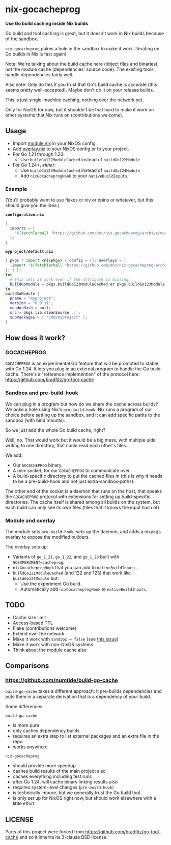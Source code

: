 # nix-gocacheprog

**Use Go build caching inside Nix builds**

Go build and tool caching is great, but it doesn't work in Nix builds because of
the sandbox.

`nix-gocacheprog` pokes a hole in the sandbox to make it work. Iterating on Go
builds in Nix is fast again!

Note: We're talking about the build cache here (object files and binaries), not
the module cache (dependencies' source code). The existing tools handle
dependencies fairly well.

Also note: Only do this if you trust that Go's build cache is accurate (this
seems pretty well-accepted). Maybe don't do it on your release builds.

This is just single-machine caching, nothing over the network yet.

Only for NixOS for now, but it shouldn't be that hard to make it work on other
systems that Nix runs on (contributions welcome).


## Usage

- Import [module.nix](module.nix) in your NixOS config.
- Add [overlay.nix](overlay.nix) to your NixOS config or to your project.
- For Go 1.21 through 1.23:
  - Use `buildGo122ModuleCached` instead of `buildGo122Module`
- For Go 1.24+, _either_:
  - Use `buildGo124ModuleCached` instead of `buildGo124Module`
  - Add `nixGocacheprogHook` to your `nativeBuildInputs`.

### Example

(You'll probably want to use flakes or niv or npins or whatever, but this should
give you the idea.)

**`configuration.nix`**
```nix
{
  imports = [
    "${fetchTarball "https://github.com/dnr/nix-gocacheprog/archive/main.tar.gz"}/module.nix"
  ];
}
```

**`myproject/default.nix`**
```nix
{ pkgs ? import <nixpkgs> { config = {}; overlays = [
  (import "${fetchTarball "https://github.com/dnr/nix-gocacheprog/archive/main.tar.gz"}/overlay.nix")
]; } }:
let
  # This lets it work even if the attribute is missing:
  buildGoModule = pkgs.buildGo123ModuleCached or pkgs.buildGo123Module;
in
buildGoModule {
  pname = "myproject";
  version = "0.0.11";
  vendorHash = null;
  src = pkgs.lib.cleanSource ./.;
  subPackages = [ "cmd/myproject" ];
}
```

## How does it work?

### GOCACHEPROG

`GOCACHEPROG` is an experimental Go feature that will be promoted to stable with Go 1.24.
It lets you plug in an external program to handle the Go build cache.
There's a "reference implemention" of the protocol here: https://github.com/bradfitz/go-tool-cache

### Sandbox and pre-build-hook

We can plug in a program but how do we share the cache across builds?
We poke a hole using Nix's `pre-build-hook`:
Nix runs a program of our choice before setting up the sandbox, and it can add
specific paths to the sandbox (with bind mounts).

So we just add the whole Go build cache, right?

Well, no. That would work but it would be a big mess, with multiple uids writing
to one directory, that could read each other's files…

We add:
- Our `GOCACHEPROG` binary.
- A unix socket, for our `GOCACHEPROG` to communicate over.
- A build-specific directory to put the cached files in (this is why it needs to
  be a pre-build-hook and not just extra-sandbox-paths).

The other end of the socket is a daemon that runs on the host, that speaks the
`GOCACHEPROG` protocol with extensions for setting up build-specific
directories. The cache itself is shared among all builds on the system, but each
build can only see its own files (files that it knows the input hash of).

### Module and overlay

The module sets `pre-build-hook`, sets up the daemon, and adds a nixpkgs overlay
to expose the modified builders.

The overlay sets up:

- Variants of `go_1_21`, `go_1_22`, and `go_1_23` built with `GOEXPERIMENT=cacheprog`.
- `nixGocacheprogHook` that you can add to `nativeBuildInputs`.
- `buildGo121ModuleCached` (and 122 and 123) that work like `buildGo121Module` but:
  - Use the experiment Go build.
  - Automatically add `nixGocacheprogHook` to `nativeBuildInputs`.


## TODO

- Cache size limit
- Access-based TTL
- Flake (contributions welcome)
- Extend over the network
- Make it work with `sandbox = false` (see [this issue](https://github.com/NixOS/nix/issues/2985))
- Make it work with non-NixOS systems
- Think about the module cache also


## Comparisons

### https://github.com/numtide/build-go-cache

`build-go-cache` takes a different approach: it pre-builds dependencies and puts
them in a separate derivation that is a dependency of your build.

Some differences:

`build-go-cache`
- is more pure
- only caches dependency builds
- requires an extra step to list external packages and an extra file in the repo
- works anywhere

`nix-gocacheprog`
- should provide more speedup
- caches build results of the main project also
- caches everything including test runs
- after Go 1.24, will cache binary linking results also
- requires system-level changes (`pre-build-hook`)
- is technically impure, but we generally trust the Go build tool
- is only set up for NixOS right now, but should work elsewhere with a little effort


## LICENSE

Parts of this project were forked from https://github.com/bradfitz/go-tool-cache
and so it inherits its 3-clause BSD license.
